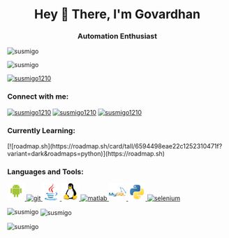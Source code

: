 <h1 align="center">Hey 👋 There, I'm Govardhan</h1>
<h3 align="center">Automation Enthusiast</h3>

<p align="left"> <img src="https://komarev.com/ghpvc/?username=susmigo&label=Profile%20views&color=0e75b6&style=flat" alt="susmigo" /> </p>

<p align="left"> <img src="https://github-profile-trophy.vercel.app/?username=susmigo" alt="susmigo" /></a> </p>

<p align="left"> <a href="https://twitter.com/susmigo1210" target="blank"><img src="https://img.shields.io/twitter/follow/susmigo1210?logo=twitter&style=for-the-badge" alt="susmigo1210" /></a> </p>

<h3 align="left">Connect with me:</h3>
<p align="left">
<a href="https://twitter.com/susmigo1210" target="blank"><img align="center" src="https://raw.githubusercontent.com/rahuldkjain/github-profile-readme-generator/master/src/images/icons/Social/twitter.svg" alt="susmigo1210" height="30" width="40" /></a>
<a href="https://linkedin.com/in/susmigo1210" target="blank"><img align="center" src="https://raw.githubusercontent.com/rahuldkjain/github-profile-readme-generator/master/src/images/icons/Social/linked-in-alt.svg" alt="susmigo1210" height="30" width="40" /></a>
<a href="https://fb.com/susmigo1210" target="blank"><img align="center" src="https://raw.githubusercontent.com/rahuldkjain/github-profile-readme-generator/master/src/images/icons/Social/facebook.svg" alt="susmigo1210" height="30" width="40" /></a>
</p>

<h3 align="left">Currently Learning:</h3>
[![roadmap.sh](https://roadmap.sh/card/tall/6594498eae22c1252310471f?variant=dark&roadmaps=python)](https://roadmap.sh)

<h3 align="left">Languages and Tools:</h3>
<p align="left"> <a href="https://developer.android.com" target="_blank" rel="noreferrer"> <img src="https://raw.githubusercontent.com/devicons/devicon/master/icons/android/android-original-wordmark.svg" alt="android" width="40" height="40"/> </a> <a href="https://git-scm.com/" target="_blank" rel="noreferrer"> <img src="https://www.vectorlogo.zone/logos/git-scm/git-scm-icon.svg" alt="git" width="40" height="40"/> </a> <a href="https://www.java.com" target="_blank" rel="noreferrer"> <img src="https://raw.githubusercontent.com/devicons/devicon/master/icons/java/java-original.svg" alt="java" width="40" height="40"/> </a> <a href="https://www.linux.org/" target="_blank" rel="noreferrer"> <img src="https://raw.githubusercontent.com/devicons/devicon/master/icons/linux/linux-original.svg" alt="linux" width="40" height="40"/> </a> <a href="https://www.mathworks.com/" target="_blank" rel="noreferrer"> <img src="https://upload.wikimedia.org/wikipedia/commons/2/21/Matlab_Logo.png" alt="matlab" width="40" height="40"/> </a> <a href="https://www.mysql.com/" target="_blank" rel="noreferrer"> <img src="https://raw.githubusercontent.com/devicons/devicon/master/icons/mysql/mysql-original-wordmark.svg" alt="mysql" width="40" height="40"/> </a> <a href="https://www.python.org" target="_blank" rel="noreferrer"> <img src="https://raw.githubusercontent.com/devicons/devicon/master/icons/python/python-original.svg" alt="python" width="40" height="40"/> </a> <a href="https://www.selenium.dev" target="_blank" rel="noreferrer"> <img src="https://raw.githubusercontent.com/detain/svg-logos/780f25886640cef088af994181646db2f6b1a3f8/svg/selenium-logo.svg" alt="selenium" width="40" height="40"/> </a> </p>

<p><img align="left" src="https://github-readme-stats.vercel.app/api/top-langs?username=susmigo&show_icons=true&locale=en&layout=compact" alt="susmigo" /></p>

<p>&nbsp;<img align="center" src="https://github-readme-stats.vercel.app/api?username=susmigo&show_icons=true&locale=en" alt="susmigo" /></p>

<p><img align="center" src="https://github-readme-streak-stats.herokuapp.com/?user=susmigo&" alt="susmigo" /></p>

<!---
Susmigo/Susmigo is a ✨ special ✨ repository because its `README.md` (this file) appears on your GitHub profile.
You can click the Preview link to take a look at your changes.
--->
